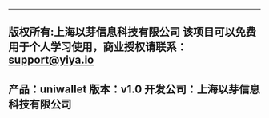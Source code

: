 -------------------------------------------------------------
  版权所有:上海以芽信息科技有限公司 该项目可以免费用于个人学习使用，商业授权请联系：support@yiya.io
-------------------------------------------------------------
  产品：uniwallet
  版本：v1.0
  开发公司：上海以芽信息科技有限公司
-------------------------------------------------------------
